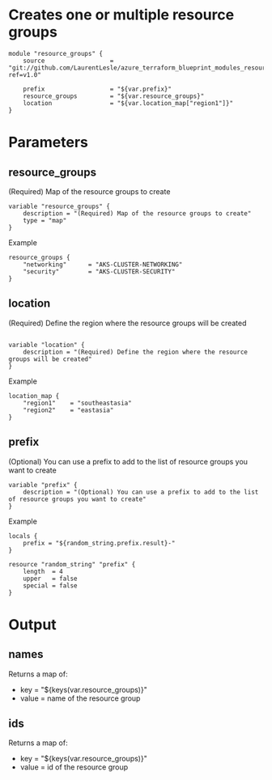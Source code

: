 # Creates one or multiple resource groups



```
module "resource_groups" {
    source                  = "git://github.com/LaurentLesle/azure_terraform_blueprint_modules_resource_group.git?ref=v1.0"
  
    prefix                  = "${var.prefix}"
    resource_groups         = "${var.resource_groups}"
    location                = "${var.location_map["region1"]}"
}
```

# Parameters

## resource_groups
(Required) Map of the resource groups to create
```
variable "resource_groups" {
    description = "(Required) Map of the resource groups to create"
    type = "map"
}

```
Example
```
resource_groups {
    "networking"      = "AKS-CLUSTER-NETWORKING"
    "security"        = "AKS-CLUSTER-SECURITY"
}
```

## location
(Required) Define the region where the resource groups will be created
```

variable "location" {
    description = "(Required) Define the region where the resource groups will be created"
}
```
Example
```
location_map {
    "region1"    = "southeastasia"
    "region2"    = "eastasia"
}
```

## prefix
(Optional) You can use a prefix to add to the list of resource groups you want to create
```
variable "prefix" {
    description = "(Optional) You can use a prefix to add to the list of resource groups you want to create"
}
```
Example
```
locals {
    prefix = "${random_string.prefix.result}-"
}

resource "random_string" "prefix" {
    length  = 4
    upper   = false
    special = false
}
```

# Output
## names
Returns a map of:
- key   = "${keys(var.resource_groups)}"
- value = name of the resource group

## ids
Returns a map of:
- key   = "${keys(var.resource_groups)}"
- value = id of the resource group